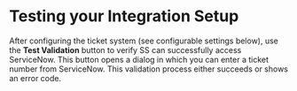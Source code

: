 [title]: # (Testing your Integration Setup)
[tags]: # (ServiceNow)
[priority]: # (20)

# Testing your Integration Setup

After configuring the ticket system (see configurable settings below), use the **Test Validation** button to verify SS can successfully access ServiceNow. This button opens a dialog in which you can enter a ticket number from ServiceNow. This validation process either succeeds or shows an error code.
